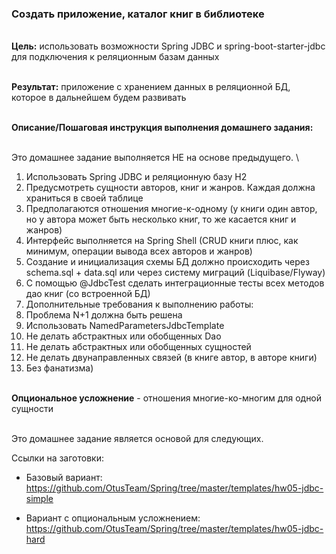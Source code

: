 ### Создать приложение, каталог книг в библиотеке

\
**Цель:** использовать возможности Spring JDBC и spring-boot-starter-jdbc для подключения к реляционным базам данных

\
**Результат:** приложение с хранением данных в реляционной БД, которое в дальнейшем будем развивать

\
**Описание/Пошаговая инструкция выполнения домашнего задания:**

\
Это домашнее задание выполняется НЕ на основе предыдущего.
\

1. Использовать Spring JDBC и реляционную базу H2
1. Предусмотреть сущности авторов, книг и жанров. Каждая должна храниться в своей таблице
1. Предполагаются отношения многие-к-одному (у книги один автор, но у автора может быть несколько книг, то же касается книг и жанров)
1. Интерфейс выполняется на Spring Shell (CRUD книги плюс, как минимум, операции вывода всех авторов и жанров)
1. Создание и инициализация схемы БД должно происходить через schema.sql + data.sql или через систему миграций (Liquibase/Flyway)
1. С помощью @JdbcTest сделать интеграционные тесты всех методов дао книг (со встроенной БД)
1. Дополнительные требования к выполнению работы:
1. Проблема N+1 должна быть решена
1. Использовать NamedParametersJdbcTemplate
1. Не делать абстрактных или обобщенных Dao
1. Не делать абстрактных или обобщенных сущностей
1. Не делать двунаправленных связей (в книге автор, в авторе книги)
1. Без фанатизма)

\
**Опциональное усложнение** - отношения многие-ко-многим для одной сущности

\
Это домашнее задание является основой для следующих.

Ссылки на заготовки:

- Базовый вариант: https://github.com/OtusTeam/Spring/tree/master/templates/hw05-jdbc-simple

- Вариант с опциональным усложнением: https://github.com/OtusTeam/Spring/tree/master/templates/hw05-jdbc-hard
